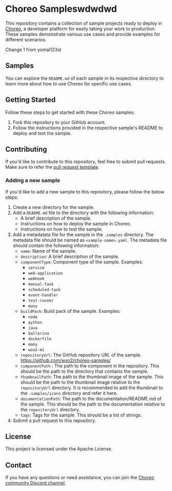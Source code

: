# Choreo Sampleswdwdwd

This repository contains a collection of sample projects ready to deploy in [Choreo](https://console.choreo.dev/), a developer platform for easily taking your work to production. These samples demonstrate various use cases and provide examples for different scenarios.

Change 1 from yomal123st

## Samples

You can explore the `README.md` of each sample in its respective directory to learn more about how to use Choreo for specific use cases.

## Getting Started

Follow these steps to get started with these Choreo samples:

1. Fork this repository to your GitHub account.
2. Follow the instructions provided in the respective sample's README to deploy and test the sample.


## Contributing
If you'd like to contribute to this repository, feel free to submit pull requests. Make sure to refer the [pull request template](pull_request_template.md).

### Adding a new sample
If you'd like to add a new sample to this repository, please follow the below steps:
1. Create a new directory for the sample.
2. Add a `README.md` file to the directory with the following information:
    - A brief description of the sample.
    - Instructions on how to deploy the sample in Choreo.
    - Instructions on how to test the sample.
3. Add a metadatata file for the sample in the `.samples` directory. The metadata file should be named as `<sample-name>.yaml`. The metadata file should contain the following information:
    - `name`: Name of the sample.
    - `description`: A brief description of the sample.
    - `componentType`: Component type of the sample. Examples:
        - `service`
        - `web-application`
        - `webhook`
        - `manual-task`
        - `scheduled-task`
        - `event-handler`
        - `test-runner`
        - `many`
    - `buildPack`: Build pack of the sample. Examples:
        - `node`
        - `python`
        - `java`
        - `ballerina`
        - `dockerfile`
        - `many`
        - `wso2-mi`
    - `repositoryUrl`: The GitHub repository URL of the sample. https://github.com/wso2/choreo-samples/
    - `componentPath` : The path to the component in the repository. This should be the path to the directory that contains the sample.
    - `thumbnailPath`: The path to the thumbnail image of the sample. This should be the path to the thumbnail image relative to the `repositoryUrl` directory. It is recommended to add the thumbnail to the `.samples/icons` directory and refer it here.
    - `documentationPath`: The path to the documentation/README.md of the sample. This should be the path to the documentation relative to the `repositoryUrl` directory.
    - `tags`: Tags for the sample. This should be a list of strings.
4. Submit a pull request to this repository.

## License
This project is licensed under the Apache License. 

## Contact
If you have any questions or need assistance, you can join the [Choreo community Discord channel](https://discord.com/channels/955510916064092180/1027661953335820379).

